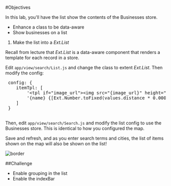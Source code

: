 #Objectives

In this lab, you'll have the list show the contents of the Businesses store.

* Enhance a class to be data-aware
* Show businesses on a list


1. Make the list into a *Ext.List*
    
 Recall from lecture that *Ext.List* is a data-aware component that renders a template
 for each record in a store. 
 
 Edit `app/view/search/List.js` and change the class to extent *Ext.List*. Then modify
 the config:
 <pre>
 config: {
 	itemTpl: [
 		'&lt;tpl if="image_url">&lt;img src="{image_url}" height="50" />&lt;/tpl>',
 		'{name} {[Ext.Number.toFixed(values.distance * 0.000621371, 2)]}'
 	]
 }
 </pre>
 
 Then, edit `app/view/search/Search.js` and modify the list config to use the Businesses store.
 This is identical to how you configured the map. 
 
 Save and refresh, and as you enter search terms and cities, the list of items shown on the map will also be shown on the list!

 ![](resources/images/_yelptouch/t_yelp11.png "border")
 
##Challenge

* Enable grouping in the list
* Enable the indexBar
